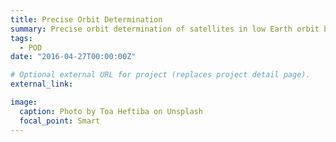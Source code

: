 ```yaml
---
title: Precise Orbit Determination
summary: Precise orbit determination of satellites in low Earth orbit based on high-precision GPS measurements.
tags:
  - POD
date: "2016-04-27T00:00:00Z"

# Optional external URL for project (replaces project detail page).
external_link:

image:
  caption: Photo by Toa Heftiba on Unsplash
  focal_point: Smart
---
```

